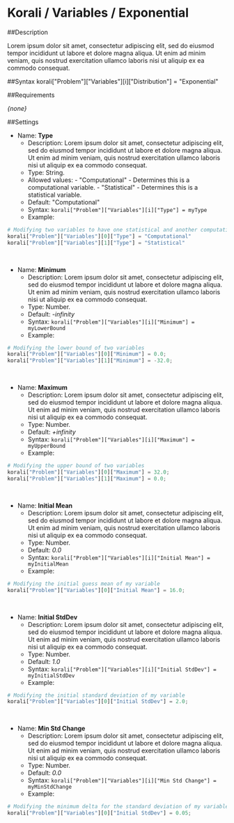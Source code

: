 # Korali / Variables / Exponential
				   
##Description

Lorem ipsum dolor sit amet, consectetur adipiscing elit, sed do eiusmod tempor incididunt ut labore et dolore magna aliqua. Ut enim ad minim veniam, quis nostrud exercitation ullamco laboris nisi ut aliquip ex ea commodo consequat.
	   
##Syntax
       korali["Problem"]["Variables"][i]["Distribution"] = "Exponential"

##Requirements

*{none}*

##Settings

+ Name: **Type**
     - Description: Lorem ipsum dolor sit amet, consectetur adipiscing elit, sed do eiusmod tempor incididunt ut labore et dolore magna aliqua. Ut enim ad minim veniam, quis nostrud exercitation ullamco laboris nisi ut aliquip ex ea commodo consequat.
     - Type: String. 
	 - Allowed values:
	       - "Computational" - Determines this is a computational variable.
		   - "Statistical" - Determines this is a statistical variable.
	 - Default: "Computational"
	 - Syntax: `korali["Problem"]["Variables"][i]["Type"] = myType`
	 - Example:
	 
```python
# Modifying two variables to have one statistical and another computational.
korali["Problem"]["Variables"][0]["Type"] = "Computational"
korali["Problem"]["Variables"][1]["Type"] = "Statistical"
```

<br>
	 
+ Name: **Minimum**
     - Description: Lorem ipsum dolor sit amet, consectetur adipiscing elit, sed do eiusmod tempor incididunt ut labore et dolore magna aliqua. Ut enim ad minim veniam, quis nostrud exercitation ullamco laboris nisi ut aliquip ex ea commodo consequat.
     - Type: Number. 
	 - Default: *-infinity*
	 - Syntax: `korali["Problem"]["Variables"][i]["Minimum"] = myLowerBound`
	 - Example:
	 
```python
# Modifying the lower bound of two variables
korali["Problem"]["Variables"][0]["Minimum"] = 0.0;
korali["Problem"]["Variables"][1]["Minimum"] = -32.0;
```

<br>
	 
+ Name: **Maximum**
     - Description: Lorem ipsum dolor sit amet, consectetur adipiscing elit, sed do eiusmod tempor incididunt ut labore et dolore magna aliqua. Ut enim ad minim veniam, quis nostrud exercitation ullamco laboris nisi ut aliquip ex ea commodo consequat.
     - Type: Number. 
	 - Default: *+infinity*
	 - Syntax: `korali["Problem"]["Variables"][i]["Maximum"] = myUpperBound`
	 - Example:
	 
```python
# Modifying the upper bound of two variables
korali["Problem"]["Variables"][0]["Maximum"] = 32.0;
korali["Problem"]["Variables"][1]["Maximum"] = 0.0;
```

<br>

+ Name: **Initial Mean**
     - Description: Lorem ipsum dolor sit amet, consectetur adipiscing elit, sed do eiusmod tempor incididunt ut labore et dolore magna aliqua. Ut enim ad minim veniam, quis nostrud exercitation ullamco laboris nisi ut aliquip ex ea commodo consequat.
     - Type: Number. 
	 - Default: *0.0*
	 - Syntax: `korali["Problem"]["Variables"][i]["Initial Mean"] = myInitialMean`
	 - Example:
	 
```python
# Modifying the initial guess mean of my variable
korali["Problem"]["Variables"][0]["Initial Mean"] = 16.0;
```

<br>

+ Name: **Initial StdDev**
     - Description: Lorem ipsum dolor sit amet, consectetur adipiscing elit, sed do eiusmod tempor incididunt ut labore et dolore magna aliqua. Ut enim ad minim veniam, quis nostrud exercitation ullamco laboris nisi ut aliquip ex ea commodo consequat.
     - Type: Number. 
	 - Default: *1.0*
	 - Syntax: `korali["Problem"]["Variables"][i]["Initial StdDev"] = myInitialStdDev`
	 - Example:
	 
```python
# Modifying the initial standard deviation of my variable
korali["Problem"]["Variables"][0]["Initial StdDev"] = 2.0;
```	 

<br>

+ Name: **Min Std Change**
     - Description: Lorem ipsum dolor sit amet, consectetur adipiscing elit, sed do eiusmod tempor incididunt ut labore et dolore magna aliqua. Ut enim ad minim veniam, quis nostrud exercitation ullamco laboris nisi ut aliquip ex ea commodo consequat.
     - Type: Number. 
	 - Default: *0.0*
	 - Syntax: `korali["Problem"]["Variables"][i]["Min Std Change"] = myMinStdChange`
	 - Example:
	 
```python
# Modifying the minimum delta for the standard deviation of my variable
korali["Problem"]["Variables"][0]["Initial StdDev"] = 0.05;
```	 
